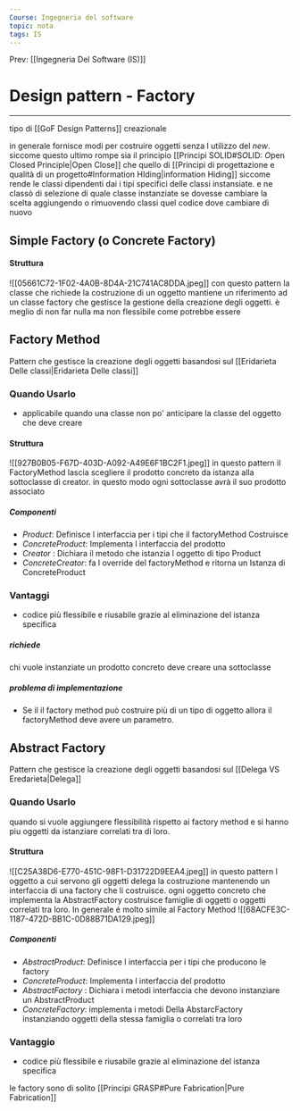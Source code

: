 ```yaml
---
Course: Ingegneria del software
topic: nota
tags: IS
---
```


Prev: [[Ingegneria Del Software (IS)]]

# Design pattern - Factory
---

tipo di [[GoF Design Patterns]] creazionale

in generale fornisce modi per costruire oggetti senza l utilizzo del _new_. siccome questo ultimo rompe sia il  principio  [[Principi SOLID#S*O*LID: *O*pen Closed Principle|Open Close]]  che quello di [[Principi di progettazione e qualità di un progetto#Information HIding|information Hiding]]
siccome rende le classi dipendenti dai i tipi specifici delle classi instansiate. e ne classò di selezione di quale classe instanziate se dovesse cambiare la scelta aggiungendo o rimuovendo classi quel codice dove cambiare di nuovo 

## Simple Factory (o Concrete Factory)
#### Struttura
![[05661C72-1F02-4A0B-8D4A-21C741AC8DDA.jpeg]]
con questo pattern la classe che richiede la costruzione di un oggetto mantiene un riferimento ad un classe factory che gestisce la gestione della creazione degli oggetti. è meglio di non far nulla ma non flessibile come potrebbe essere

## Factory Method
Pattern che gestisce la creazione degli oggetti basandosi sul [[Eridarieta Delle classi|Eridarieta Delle classi]] 
### Quando Usarlo 
- applicabile quando una classe non po' anticipare la classe del oggetto che deve creare
#### Struttura
![[927B0B05-F67D-403D-A092-A49E6F1BC2F1.jpeg]]
in questo pattern il FactoryMethod lascia scegliere il prodotto concreto da istanza alla sottoclasse di creator. in questo modo ogni sottoclasse avrà il suo prodotto associato
##### Componenti
- _Product_: Definisce l interfaccia per i tipi che il factoryMethod Costruisce
- _ConcreteProduct_: Implementa l interfaccia del prodotto
- _Creator_ :  Dichiara il metodo che istanzia l oggetto di tipo Product
- _ConcreteCreator_: fa l override del factoryMethod e ritorna un Istanza di ConcreteProduct

### Vantaggi
- codice più flessibile e riusabile grazie al eliminazione del istanza specifica
##### richiede
chi vuole instanziate un prodotto concreto deve creare una sottoclasse
##### problema di implementazione
- Se il il factory method può costruire più di un tipo di oggetto allora il factoryMethod deve avere un parametro.



## Abstract Factory
Pattern che gestisce la creazione degli oggetti basandosi sul [[Delega VS Eredarieta|Delega]] 
### Quando Usarlo
quando si vuole aggiungere flessibilità rispetto ai factory method e si hanno piu oggetti da istanziare correlati tra di loro.
#### Struttura
![[C25A38D6-E770-451C-98F1-D31722D9EEA4.jpeg]]
in questo pattern l oggetto a cui servono gli oggetti delega la costruzione mantenendo un interfaccia di una factory che li costruisce. ogni oggetto concreto che implementa la AbstractFactory costruisce famiglie di oggetti o oggetti correlati tra loro.
In generale é molto simile al Factory Method
![[68ACFE3C-1187-472D-BB1C-0D88B71DA129.jpeg]]

##### Componenti
- _AbstractProduct_: Definisce l interfaccia per i tipi  che producono le factory
- _ConcreteProduct_: Implementa l interfaccia del prodotto
- _AbstractFactory_ :  Dichiara i metodi  interfaccia che devono instanziare un AbstractProduct
- _ConcreteFactory_: implementa i metodi Della AbstarcFactory instanziando oggetti della stessa famiglia o correlati tra loro

### Vantaggio
- codice più flessibile e riusabile grazie al eliminazione del istanza specifica




le factory sono di solito  [[Principi GRASP#Pure Fabrication|Pure Fabrication]]
